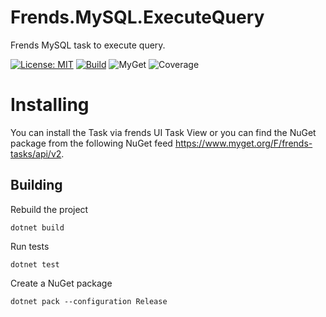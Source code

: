 # Frends.MySQL.ExecuteQuery
Frends MySQL task to execute query.

[![License: MIT](https://img.shields.io/badge/License-MIT-green.svg)](https://opensource.org/licenses/MIT) 
[![Build](https://github.com/FrendsPlatform/Frends.MySQL/actions/workflows/ExecuteQuery_build_and_test_on_main.yml/badge.svg)](https://github.com/FrendsPlatform/Frends.MySQL/actions)
![MyGet](https://img.shields.io/myget/frends-tasks/v/Frends.MySQL.ExecuteQuery)
![Coverage](https://app-github-custom-badges.azurewebsites.net/Badge?key=FrendsPlatform/Frends.MySQL/Frends.MySQL.ExecuteQuery|main)

# Installing

You can install the Task via frends UI Task View or you can find the NuGet package from the following NuGet feed https://www.myget.org/F/frends-tasks/api/v2.

## Building


Rebuild the project

`dotnet build`

Run tests

`dotnet test`


Create a NuGet package

`dotnet pack --configuration Release`